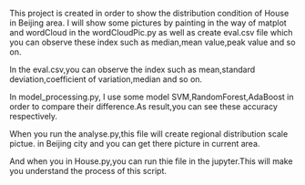 This project is created in order to show the distribution condition of House in Beijing area.
I will show some pictures by painting in the way of matplot and wordCloud in the wordCloudPic.py
as well as create eval.csv file which you can observe these index 
such as median,mean value,peak value and so on.

In the eval.csv,you can observe the index such as mean,standard deviation,coefficient of variation,median and so on.

In model_processing.py, I use some model SVM,RandomForest,AdaBoost in order to
compare their difference.As result,you can see these accuracy respectively.

When you run the analyse.py,this file will create regional distribution scale pictue.
in Beijing city and you can get there picture in current area.

And when you in House.py,you can run thie file in the jupyter.This will make you 
understand the process of this script.  

